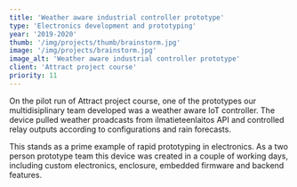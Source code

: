 ```yaml
---
title: 'Weather aware industrial controller prototype'
type: 'Electronics development and prototyping'
year: '2019-2020'
thumb: '/img/projects/thumb/brainstorm.jpg'
image: '/img/projects/brainstorm.jpg'
image_alt: 'Weather aware industrial controller prototype'
client: 'Attract project course'
priority: 11
---
```


On the pilot run of Attract project course, one of the prototypes our multidisiplinary team developed was a weather aware IoT
controller. The device pulled weather proadcasts from ilmatieteenlaitos API and controlled relay outputs according to
configurations and rain forecasts.

This stands as a prime example of rapid prototyping in electronics. As a two person prototype team this device was created in a
couple of working days, including custom electronics, enclosure, embedded firmware and backend features. 
